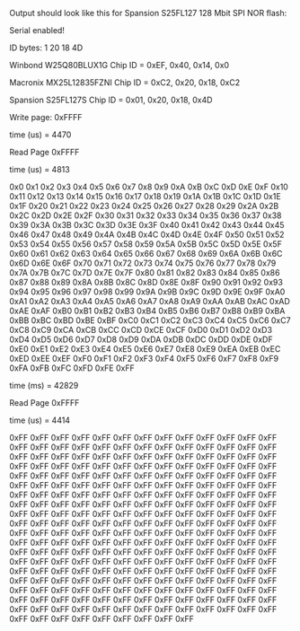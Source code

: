 Output should look like this for Spansion S25FL127 128 Mbit SPI NOR flash:

Serial enabled!

ID bytes: 1 20 18 4D

Winbond W25Q80BLUX1G    Chip ID = 0xEF, 0x40, 0x14, 0x0

Macronix MX25L12835FZNI Chip ID = 0xC2, 0x20, 0x18, 0xC2

Spansion S25FL127S      Chip ID = 0x01, 0x20, 0x18, 0x4D
 
Write page:  0xFFFF

time (us) = 4470

Read Page 0xFFFF

time (us) = 4813

 0x0
 0x1 0x2 0x3 0x4 0x5 0x6 0x7 0x8 0x9 0xA 0xB 0xC 0xD 0xE 0xF 0x10
 0x11 0x12 0x13 0x14 0x15 0x16 0x17 0x18 0x19 0x1A 0x1B 0x1C 0x1D 0x1E 0x1F 0x20
 0x21 0x22 0x23 0x24 0x25 0x26 0x27 0x28 0x29 0x2A 0x2B 0x2C 0x2D 0x2E 0x2F 0x30
 0x31 0x32 0x33 0x34 0x35 0x36 0x37 0x38 0x39 0x3A 0x3B 0x3C 0x3D 0x3E 0x3F 0x40
 0x41 0x42 0x43 0x44 0x45 0x46 0x47 0x48 0x49 0x4A 0x4B 0x4C 0x4D 0x4E 0x4F 0x50
 0x51 0x52 0x53 0x54 0x55 0x56 0x57 0x58 0x59 0x5A 0x5B 0x5C 0x5D 0x5E 0x5F 0x60
 0x61 0x62 0x63 0x64 0x65 0x66 0x67 0x68 0x69 0x6A 0x6B 0x6C 0x6D 0x6E 0x6F 0x70
 0x71 0x72 0x73 0x74 0x75 0x76 0x77 0x78 0x79 0x7A 0x7B 0x7C 0x7D 0x7E 0x7F 0x80
 0x81 0x82 0x83 0x84 0x85 0x86 0x87 0x88 0x89 0x8A 0x8B 0x8C 0x8D 0x8E 0x8F 0x90
 0x91 0x92 0x93 0x94 0x95 0x96 0x97 0x98 0x99 0x9A 0x9B 0x9C 0x9D 0x9E 0x9F 0xA0
 0xA1 0xA2 0xA3 0xA4 0xA5 0xA6 0xA7 0xA8 0xA9 0xAA 0xAB 0xAC 0xAD 0xAE 0xAF 0xB0
 0xB1 0xB2 0xB3 0xB4 0xB5 0xB6 0xB7 0xB8 0xB9 0xBA 0xBB 0xBC 0xBD 0xBE 0xBF 0xC0
 0xC1 0xC2 0xC3 0xC4 0xC5 0xC6 0xC7 0xC8 0xC9 0xCA 0xCB 0xCC 0xCD 0xCE 0xCF 0xD0
 0xD1 0xD2 0xD3 0xD4 0xD5 0xD6 0xD7 0xD8 0xD9 0xDA 0xDB 0xDC 0xDD 0xDE 0xDF 0xE0
 0xE1 0xE2 0xE3 0xE4 0xE5 0xE6 0xE7 0xE8 0xE9 0xEA 0xEB 0xEC 0xED 0xEE 0xEF 0xF0
 0xF1 0xF2 0xF3 0xF4 0xF5 0xF6 0xF7 0xF8 0xF9 0xFA 0xFB 0xFC 0xFD 0xFE 0xFF
 
time (ms) = 42829

Read Page 0xFFFF

time (us) = 4414

 0xFF
 0xFF 0xFF 0xFF 0xFF 0xFF 0xFF 0xFF 0xFF 0xFF 0xFF 0xFF 0xFF 0xFF 0xFF 0xFF 0xFF
 0xFF 0xFF 0xFF 0xFF 0xFF 0xFF 0xFF 0xFF 0xFF 0xFF 0xFF 0xFF 0xFF 0xFF 0xFF 0xFF
 0xFF 0xFF 0xFF 0xFF 0xFF 0xFF 0xFF 0xFF 0xFF 0xFF 0xFF 0xFF 0xFF 0xFF 0xFF 0xFF
 0xFF 0xFF 0xFF 0xFF 0xFF 0xFF 0xFF 0xFF 0xFF 0xFF 0xFF 0xFF 0xFF 0xFF 0xFF 0xFF
 0xFF 0xFF 0xFF 0xFF 0xFF 0xFF 0xFF 0xFF 0xFF 0xFF 0xFF 0xFF 0xFF 0xFF 0xFF 0xFF
 0xFF 0xFF 0xFF 0xFF 0xFF 0xFF 0xFF 0xFF 0xFF 0xFF 0xFF 0xFF 0xFF 0xFF 0xFF 0xFF
 0xFF 0xFF 0xFF 0xFF 0xFF 0xFF 0xFF 0xFF 0xFF 0xFF 0xFF 0xFF 0xFF 0xFF 0xFF 0xFF
 0xFF 0xFF 0xFF 0xFF 0xFF 0xFF 0xFF 0xFF 0xFF 0xFF 0xFF 0xFF 0xFF 0xFF 0xFF 0xFF
 0xFF 0xFF 0xFF 0xFF 0xFF 0xFF 0xFF 0xFF 0xFF 0xFF 0xFF 0xFF 0xFF 0xFF 0xFF 0xFF
 0xFF 0xFF 0xFF 0xFF 0xFF 0xFF 0xFF 0xFF 0xFF 0xFF 0xFF 0xFF 0xFF 0xFF 0xFF 0xFF
 0xFF 0xFF 0xFF 0xFF 0xFF 0xFF 0xFF 0xFF 0xFF 0xFF 0xFF 0xFF 0xFF 0xFF 0xFF 0xFF
 0xFF 0xFF 0xFF 0xFF 0xFF 0xFF 0xFF 0xFF 0xFF 0xFF 0xFF 0xFF 0xFF 0xFF 0xFF 0xFF
 0xFF 0xFF 0xFF 0xFF 0xFF 0xFF 0xFF 0xFF 0xFF 0xFF 0xFF 0xFF 0xFF 0xFF 0xFF 0xFF
 0xFF 0xFF 0xFF 0xFF 0xFF 0xFF 0xFF 0xFF 0xFF 0xFF 0xFF 0xFF 0xFF 0xFF 0xFF 0xFF
 0xFF 0xFF 0xFF 0xFF 0xFF 0xFF 0xFF 0xFF 0xFF 0xFF 0xFF 0xFF 0xFF 0xFF 0xFF 0xFF
 0xFF 0xFF 0xFF 0xFF 0xFF 0xFF 0xFF 0xFF 0xFF 0xFF 0xFF 0xFF 0xFF 0xFF 0xFF
